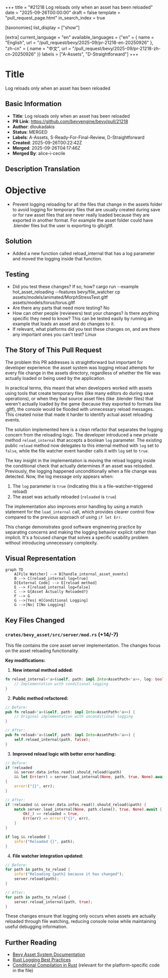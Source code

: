 +++
title = "#21218 Log reloads only when an asset has been reloaded"
date = "2025-09-26T00:00:00"
draft = false
template = "pull_request_page.html"
in_search_index = true

[taxonomies]
list_display = ["show"]

[extra]
current_language = "en"
available_languages = {"en" = { name = "English", url = "/pull_request/bevy/2025-09/pr-21218-en-20250926" }, "zh-cn" = { name = "中文", url = "/pull_request/bevy/2025-09/pr-21218-zh-cn-20250926" }}
labels = ["A-Assets", "D-Straightforward"]
+++

# Title
Log reloads only when an asset has been reloaded

## Basic Information
- **Title**: Log reloads only when an asset has been reloaded
- **PR Link**: https://github.com/bevyengine/bevy/pull/21218
- **Author**: dloukadakis
- **Status**: MERGED
- **Labels**: A-Assets, S-Ready-For-Final-Review, D-Straightforward
- **Created**: 2025-09-26T00:22:42Z
- **Merged**: 2025-09-26T04:17:46Z
- **Merged By**: alice-i-cecile

## Description Translation
# Objective

- Prevent logging reloading for all the files that change in the assets folder to avoid logging for temporary files that are usually created during save or for raw asset files that are never really loaded because they are exported in another format. For example the asset folder could have .blender files but the user is exporting to glb/gltf.

## Solution

- Added a new function called reload_internal that has a log parameter and moved the logging inside that function.

## Testing

- Did you test these changes? If so, how?
cargo run --example hot_asset_reloading --features bevy/file_watcher
cp assets/models/animated/MorphStressTest.gltf assets/models/torus/torus.gltf
- Are there any parts that need more testing?
No
- How can other people (reviewers) test your changes? Is there anything specific they need to know?
This can be tested easily by running an example that loads an asset and do changes to it.
- If relevant, what platforms did you test these changes on, and are there any important ones you can't test?
Linux

## The Story of This Pull Request

The problem this PR addresses is straightforward but important for developer experience: the asset system was logging reload attempts for every file change in the assets directory, regardless of whether the file was actually loaded or being used by the application.

In practical terms, this meant that when developers worked with assets using tools that create temporary files (like many editors do during save operations), or when they had source asset files (like .blender files) that weren't actually loaded by the game (because they exported to formats like .gltf), the console would be flooded with unnecessary reload messages. This created noise that made it harder to identify actual asset reloading events.

The solution implemented here is a clean refactor that separates the logging concern from the reloading logic. The developer introduced a new private method `reload_internal` that accepts a boolean `log` parameter. The existing public `reload` method now delegates to this internal method with `log` set to `false`, while the file watcher event handler calls it with `log` set to `true`.

The key insight in the implementation is moving the reload logging inside the conditional check that actually determines if an asset was reloaded. Previously, the logging happened unconditionally when a file change was detected. Now, the log message only appears when:
1. The `log` parameter is `true` (indicating this is a file-watcher-triggered reload)
2. The asset was actually reloaded (`reloaded` is `true`)

The implementation also improves error handling by using a match statement for the `load_internal` call, which provides clearer control flow compared to the previous approach of using `if let Err`.

This change demonstrates good software engineering practice by separating concerns and making the logging behavior explicit rather than implicit. It's a focused change that solves a specific usability problem without introducing unnecessary complexity.

## Visual Representation

```mermaid
graph TD
    A[File Watcher] --> B[handle_internal_asset_events]
    B --> C[reload_internal log=true]
    D[External Code] --> E[reload method]
    E --> F[reload_internal log=false]
    C --> G{Asset Actually Reloaded?}
    F --> G
    G -->|Yes| H[Conditional Logging]
    G -->|No| I[No Logging]
```

## Key Files Changed

### `crates/bevy_asset/src/server/mod.rs` (+14/-7)

This file contains the core asset server implementation. The changes focus on the asset reloading functionality.

**Key modifications:**

1. **New internal method added:**
```rust
fn reload_internal<'a>(&self, path: impl Into<AssetPath<'a>>, log: bool) {
    // Implementation with conditional logging
}
```

2. **Public method refactored:**
```rust
// Before:
pub fn reload<'a>(&self, path: impl Into<AssetPath<'a>>) {
    // Original implementation with unconditional logging
}

// After:
pub fn reload<'a>(&self, path: impl Into<AssetPath<'a>>) {
    self.reload_internal(path, false);
}
```

3. **Improved reload logic with better error handling:**
```rust
// Before:
if !reloaded
    && server.data.infos.read().should_reload(&path)
    && let Err(err) = server.load_internal(None, path, true, None).await
{
    error!("{}", err);
}

// After:
if !reloaded && server.data.infos.read().should_reload(&path) {
    match server.load_internal(None, path.clone(), true, None).await {
        Ok(_) => reloaded = true,
        Err(err) => error!("{}", err),
    }
}

if log && reloaded {
    info!("Reloaded {}", path);
}
```

4. **File watcher integration updated:**
```rust
// Before:
for path in paths_to_reload {
    info!("Reloading {path} because it has changed");
    server.reload(path);
}

// After:
for path in paths_to_reload {
    server.reload_internal(path, true);
}
```

These changes ensure that logging only occurs when assets are actually reloaded through file watching, reducing console noise while maintaining useful debugging information.

## Further Reading

- [Bevy Asset System Documentation](https://bevyengine.org/learn/book/features/assets/)
- [Rust Logging Best Practices](https://rust-lang-nursery.github.io/rust-cookbook/development_tools/debugging/config_log.html)
- [Conditional Compilation in Rust](https://doc.rust-lang.org/reference/conditional-compilation.html) (relevant for the platform-specific code in the file)